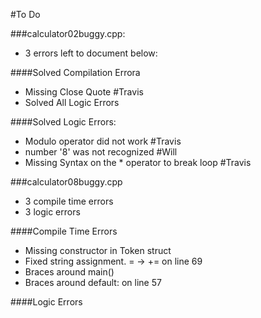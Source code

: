 #To Do

###calculator02buggy.cpp:
- 3 errors left to document below:

####Solved Compilation Errora
- Missing Close Quote  #Travis
- Solved All Logic Errors

####Solved Logic Errors:
- Modulo operator did not work #Travis
- number '8' was not recognized #Will
- Missing Syntax on the * operator to break loop #Travis

###calculator08buggy.cpp
- 3 compile time errors
- 3 logic errors

####Compile Time Errors
- Missing constructor in Token struct
- Fixed string assignment. = -> += on line 69
- Braces around main()
- Braces around default: on line 57

####Logic Errors